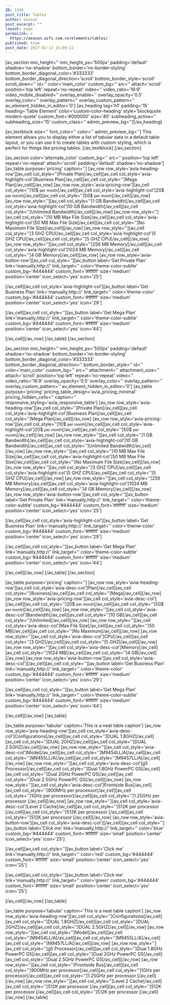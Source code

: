 ```yaml
---
ID: 1346
post_title: Tables
author: oeason
post_excerpt: ""
layout: page
permalink: >
  https://oeason.azfs.com.cn/elements/tables/
published: true
post_date: 2017-02-13 15:00:22
---
```

[av_section min_height='' min_height_px='500px' padding='default' shadow='no-shadow' bottom_border='no-border-styling' bottom_border_diagonal_color='#333333' bottom_border_diagonal_direction='scroll' bottom_border_style='scroll' scroll_down='' id='' color='main_color' custom_bg='' src='' attach='scroll' position='top left' repeat='no-repeat' video='' video_ratio='16:9' video_mobile_disabled='' overlay_enable='' overlay_opacity='0.5' overlay_color='' overlay_pattern='' overlay_custom_pattern='' av_element_hidden_in_editor='0']
[av_heading tag='h1' padding='15' heading='Table Element' color='custom-color-heading' style='blockquote modern-quote' custom_font='#000000' size='40' subheading_active='' subheading_size='15' custom_class='' admin_preview_bg=''][/av_heading]

[av_textblock size='' font_color='' color='' admin_preview_bg='']
This element allows you to display either a list of tabular data in a default table layout, or you can use it to create tables with custom styling, which is perfect for things like pricing tables.
[/av_textblock]
[/av_section]

[av_section color='alternate_color' custom_bg='' src='' position='top left' repeat='no-repeat' attach='scroll' padding='default' shadow='no-shadow']
[av_table purpose='pricing' caption='']
[av_row row_style='avia-heading-row'][av_cell col_style='']Private Plan[/av_cell][av_cell col_style='avia-highlight-col']Business Plan[/av_cell][av_cell col_style='']Mega Plan[/av_cell][/av_row]
[av_row row_style='avia-pricing-row'][av_cell col_style='']10$
<small>per month</small>[/av_cell][av_cell col_style='avia-highlight-col']20$
<small>per month</small>[/av_cell][av_cell col_style='']50$
<small>per month</small>[/av_cell][/av_row]
[av_row row_style=''][av_cell col_style='']1 GB Bandwidth[/av_cell][av_cell col_style='avia-highlight-col']10 GB Bandwidth[/av_cell][av_cell col_style='']Unlimited Bandwidth[/av_cell][/av_row]
[av_row row_style=''][av_cell col_style='']10 MB Max File Size[/av_cell][av_cell col_style='avia-highlight-col']50 MB Max File Size[/av_cell][av_cell col_style='']No Maximum File Size[/av_cell][/av_row]
[av_row row_style=''][av_cell col_style='']3 GHZ CPU[/av_cell][av_cell col_style='avia-highlight-col']5 GHZ CPU[/av_cell][av_cell col_style='']5 GHZ CPU[/av_cell][/av_row]
[av_row row_style=''][av_cell col_style='']256 MB Memory[/av_cell][av_cell col_style='avia-highlight-col']1024 MB Memory[/av_cell][av_cell col_style='']4 GB Memory[/av_cell][/av_row]
[av_row row_style='avia-button-row'][av_cell col_style=''][av_button label='Get Private Plan' link='manually,http://' link_target='' color='theme-color-subtle' custom_bg='#444444' custom_font='#ffffff' size='medium' position='center' icon_select='yes' icon='25']

[/av_cell][av_cell col_style='avia-highlight-col'][av_button label='Get Business Plan' link='manually,http://' link_target='' color='theme-color' custom_bg='#444444' custom_font='#ffffff' size='medium' position='center' icon_select='yes' icon='29']

[/av_cell][av_cell col_style=''][av_button label='Get Mega Plan' link='manually,http://' link_target='' color='theme-color-subtle' custom_bg='#444444' custom_font='#ffffff' size='medium' position='center' icon_select='yes' icon='44']

[/av_cell][/av_row]
[/av_table]
[/av_section]

[av_section min_height='' min_height_px='500px' padding='default' shadow='no-shadow' bottom_border='no-border-styling' bottom_border_diagonal_color='#333333' bottom_border_diagonal_direction='' bottom_border_style='' id='' color='main_color' custom_bg='' src='' attachment='' attachment_size='' attach='scroll' position='top left' repeat='no-repeat' video='' video_ratio='16:9' overlay_opacity='0.5' overlay_color='' overlay_pattern='' overlay_custom_pattern='' av_element_hidden_in_editor='0']
[av_table purpose='pricing' pricing_table_design='avia_pricing_minimal' pricing_hidden_cells='' caption='' responsive_styling='avia_responsive_table']
[av_row row_style='avia-heading-row'][av_cell col_style='']Private Plan[/av_cell][av_cell col_style='avia-highlight-col']Business Plan[/av_cell][av_cell col_style='']Mega Plan[/av_cell][/av_row]
[av_row row_style='avia-pricing-row'][av_cell col_style='']10$
<small>per month</small>[/av_cell][av_cell col_style='avia-highlight-col']20$
<small>per month</small>[/av_cell][av_cell col_style='']50$
<small>per month</small>[/av_cell][/av_row]
[av_row row_style=''][av_cell col_style='']1 GB Bandwidth[/av_cell][av_cell col_style='avia-highlight-col']10 GB Bandwidth[/av_cell][av_cell col_style='']Unlimited Bandwidth[/av_cell][/av_row]
[av_row row_style=''][av_cell col_style='']10 MB Max File Size[/av_cell][av_cell col_style='avia-highlight-col']50 MB Max File Size[/av_cell][av_cell col_style='']No Maximum File Size[/av_cell][/av_row]
[av_row row_style=''][av_cell col_style='']3 GHZ CPU[/av_cell][av_cell col_style='avia-highlight-col']5 GHZ CPU[/av_cell][av_cell col_style='']5 GHZ CPU[/av_cell][/av_row]
[av_row row_style=''][av_cell col_style='']256 MB Memory[/av_cell][av_cell col_style='avia-highlight-col']1024 MB Memory[/av_cell][av_cell col_style='']4 GB Memory[/av_cell][/av_row]
[av_row row_style='avia-button-row'][av_cell col_style=''][av_button label='Get Private Plan' link='manually,http://' link_target='' color='theme-color-subtle' custom_bg='#444444' custom_font='#ffffff' size='medium' position='center' icon_select='yes' icon='25']

[/av_cell][av_cell col_style='avia-highlight-col'][av_button label='Get Business Plan' link='manually,http://' link_target='' color='theme-color' custom_bg='#444444' custom_font='#ffffff' size='medium' position='center' icon_select='yes' icon='29']

[/av_cell][av_cell col_style=''][av_button label='Get Mega Plan' link='manually,http://' link_target='' color='theme-color-subtle' custom_bg='#444444' custom_font='#ffffff' size='medium' position='center' icon_select='yes' icon='44']

[/av_cell][/av_row]
[/av_table]
[/av_section]

[av_table purpose='pricing' caption='']
[av_row row_style='avia-heading-row'][av_cell col_style='avia-desc-col']Plan[/av_cell][av_cell col_style='']Business[/av_cell][av_cell col_style='']Mega[/av_cell][/av_row]
[av_row row_style='avia-pricing-row'][av_cell col_style='avia-desc-col'][/av_cell][av_cell col_style='']20$
<small>per month</small>[/av_cell][av_cell col_style='']50$
<small>per month</small>[/av_cell][/av_row]
[av_row row_style=''][av_cell col_style='avia-desc-col']Bandwidth[/av_cell][av_cell col_style='']10 GB[/av_cell][av_cell col_style='']Unlimited[/av_cell][/av_row]
[av_row row_style=''][av_cell col_style='avia-desc-col']Max File Size[/av_cell][av_cell col_style='']50 MB[/av_cell][av_cell col_style='']No Maximum[/av_cell][/av_row]
[av_row row_style=''][av_cell col_style='avia-desc-col']CPU[/av_cell][av_cell col_style='']3 GHZ[/av_cell][av_cell col_style='']5 GHZ[/av_cell][/av_row]
[av_row row_style=''][av_cell col_style='avia-desc-col']Memory[/av_cell][av_cell col_style='']1024 MB[/av_cell][av_cell col_style='']4 GB[/av_cell][/av_row]
[av_row row_style='avia-button-row'][av_cell col_style='avia-desc-col'][/av_cell][av_cell col_style=''][av_button label='Get Business Plan' link='manually,http://' link_target='' color='theme-color' custom_bg='#444444' custom_font='#ffffff' size='medium' position='center' icon_select='yes' icon='29']

[/av_cell][av_cell col_style=''][av_button label='Get Mega Plan' link='manually,http://' link_target='' color='theme-color-subtle' custom_bg='#444444' custom_font='#ffffff' size='medium' position='center' icon_select='yes' icon='44']

[/av_cell][/av_row]
[/av_table]

[av_table purpose='tabular' caption='This is a neat table caption']
[av_row row_style='avia-heading-row'][av_cell col_style='avia-desc-col']Configurations[/av_cell][av_cell col_style='']DUAL 1.8GHZ[/av_cell][av_cell col_style='']DUAL 2GHZ[/av_cell][av_cell col_style='']DUAL 2.5GHZ[/av_cell][/av_row]
[av_row row_style=''][av_cell col_style='avia-desc-col']Model[/av_cell][av_cell col_style='']M9454LL/A[/av_cell][av_cell col_style='']M9455LL/A[/av_cell][av_cell col_style='']M9457LL/A[/av_cell][/av_row]
[av_row row_style=''][av_cell col_style='avia-desc-col']g5 Processor[/av_cell][av_cell col_style='']Dual 1.8GHz PowerPC G5[/av_cell][av_cell col_style='']Dual 2GHz PowerPC G5[/av_cell][av_cell col_style='']Dual 2.5GHz PowerPC G5[/av_cell][/av_row]
[av_row row_style=''][av_cell col_style='avia-desc-col']Frontside Bus[/av_cell][av_cell col_style='']900MHz per processor[/av_cell][av_cell col_style='']1GHz per processor[/av_cell][av_cell col_style='']1.25GHz per processor
[/av_cell][/av_row]
[av_row row_style=''][av_cell col_style='avia-desc-col']Level 2 Cache[/av_cell][av_cell col_style='']512K per processor [/av_cell][av_cell col_style='']512K per processor [/av_cell][av_cell col_style='']512K per processor
[/av_cell][/av_row]
[av_row row_style='avia-button-row'][av_cell col_style='avia-desc-col'][/av_cell][av_cell col_style=''][av_button label='Click me' link='manually,http://' link_target='' color='blue' custom_bg='#444444' custom_font='#ffffff' size='small' position='center' icon_select='yes' icon='25']

[/av_cell][av_cell col_style=''][av_button label='Click me' link='manually,http://' link_target='' color='red' custom_bg='#444444' custom_font='#ffffff' size='small' position='center' icon_select='yes' icon='25']

[/av_cell][av_cell col_style=''][av_button label='Click me' link='manually,http://' link_target='' color='green' custom_bg='#444444' custom_font='#ffffff' size='small' position='center' icon_select='yes' icon='25']

[/av_cell][/av_row]
[/av_table]

[av_table purpose='tabular' caption='This is a neat table caption']
[av_row row_style='avia-heading-row'][av_cell col_style='']Configurations[/av_cell][av_cell col_style='']DUAL 1.8GHZ[/av_cell][av_cell col_style='']DUAL 2GHZ[/av_cell][av_cell col_style='']DUAL 2.5GHZ[/av_cell][/av_row]
[av_row row_style=''][av_cell col_style='']Model[/av_cell][av_cell col_style='']M9454LL/A[/av_cell][av_cell col_style='']M9455LL/A[/av_cell][av_cell col_style='']M9457LL/A[/av_cell][/av_row]
[av_row row_style=''][av_cell col_style='']g5 Processor[/av_cell][av_cell col_style='']Dual 1.8GHz PowerPC G5[/av_cell][av_cell col_style='']Dual 2GHz PowerPC G5[/av_cell][av_cell col_style='']Dual 2.5GHz PowerPC G5[/av_cell][/av_row]
[av_row row_style=''][av_cell col_style='']Frontside Bus[/av_cell][av_cell col_style='']900MHz per processor[/av_cell][av_cell col_style='']1GHz per processor[/av_cell][av_cell col_style='']1.25GHz per processor
[/av_cell][/av_row]
[av_row row_style=''][av_cell col_style='']Level 2 Cache[/av_cell][av_cell col_style='']512K per processor [/av_cell][av_cell col_style='']512K per processor [/av_cell][av_cell col_style='']512K per processor
[/av_cell][/av_row]
[/av_table]